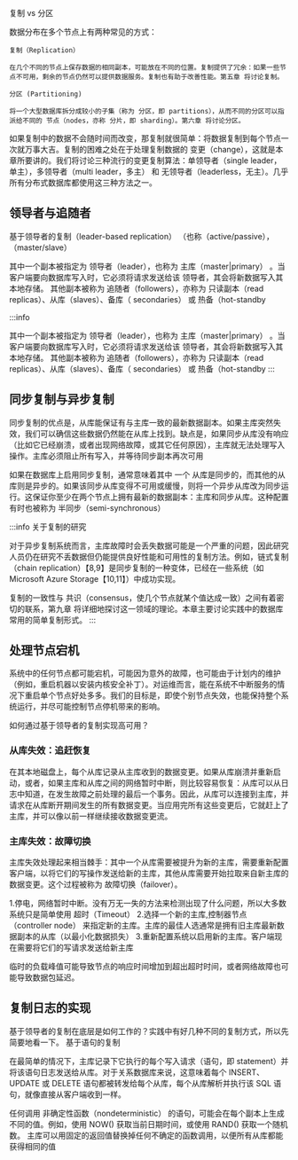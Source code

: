 复制 vs 分区

数据分布在多个节点上有两种常见的方式：

    复制（Replication）

    在几个不同的节点上保存数据的相同副本，可能放在不同的位置。复制提供了冗余：如果一些节点不可用，剩余的节点仍然可以提供数据服务。复制也有助于改善性能。第五章 将讨论复制。

    分区 (Partitioning)

    将一个大型数据库拆分成较小的子集（称为 分区，即 partitions），从而不同的分区可以指派给不同的 节点（nodes，亦称 分片，即 sharding）。第六章 将讨论分区。


如果复制中的数据不会随时间而改变，那复制就很简单：将数据复制到每个节点一次就万事大吉。复制的困难之处在于处理复制数据的 变更（change），这就是本章所要讲的。我们将讨论三种流行的变更复制算法：单领导者（single leader，单主），多领导者（multi leader，多主） 和 无领导者（leaderless，无主）。几乎所有分布式数据库都使用这三种方法之一。

## 领导者与追随者

基于领导者的复制（leader-based replication） （也称（active/passive），（master/slave）
 
其中一个副本被指定为 领导者（leader），也称为 主库（master|primary） 。当客户端要向数据库写入时，它必须将请求发送给该 领导者，其会将新数据写入其本地存储。
其他副本被称为 追随者（followers），亦称为 只读副本（read replicas）、从库（slaves）、备库（ secondaries） 或 热备（hot-standby

:::info

其中一个副本被指定为 领导者（leader），也称为 主库（master|primary） 。当客户端要向数据库写入时，它必须将请求发送给该 领导者，其会将新数据写入其本地存储。
其他副本被称为 追随者（followers），亦称为 只读副本（read replicas）、从库（slaves）、备库（ secondaries） 或 热备（hot-standby
:::


## 同步复制与异步复制

同步复制的优点是，从库能保证有与主库一致的最新数据副本。如果主库突然失效，我们可以确信这些数据仍然能在从库上找到。缺点是，如果同步从库没有响应（比如它已经崩溃，或者出现网络故障，或其它任何原因），主库就无法处理写入操作。主库必须阻止所有写入，并等待同步副本再次可用

如果在数据库上启用同步复制，通常意味着其中 一个 从库是同步的，而其他的从库则是异步的。如果该同步从库变得不可用或缓慢，则将一个异步从库改为同步运行。这保证你至少在两个节点上拥有最新的数据副本：主库和同步从库。这种配置有时也被称为 半同步（semi-synchronous）


:::info 关于复制的研究

对于异步复制系统而言，主库故障时会丢失数据可能是一个严重的问题，因此研究人员仍在研究不丢数据但仍能提供良好性能和可用性的复制方法。例如，链式复制（chain replication）【8,9】是同步复制的一种变体，已经在一些系统（如 Microsoft Azure Storage【10,11】）中成功实现。

复制的一致性与 共识（consensus，使几个节点就某个值达成一致）之间有着密切的联系，第九章 将详细地探讨这一领域的理论。本章主要讨论实践中的数据库常用的简单复制形式。
:::


## 处理节点宕机

系统中的任何节点都可能宕机，可能因为意外的故障，也可能由于计划内的维护（例如，重启机器以安装内核安全补丁）。对运维而言，能在系统不中断服务的情况下重启单个节点好处多多。我们的目标是，即使个别节点失效，也能保持整个系统运行，并尽可能控制节点停机带来的影响。

如何通过基于领导者的复制实现高可用？
### 从库失效：追赶恢复

在其本地磁盘上，每个从库记录从主库收到的数据变更。如果从库崩溃并重新启动，或者，如果主库和从库之间的网络暂时中断，则比较容易恢复：从库可以从日志中知道，在发生故障之前处理的最后一个事务。因此，从库可以连接到主库，并请求在从库断开期间发生的所有数据变更。当应用完所有这些变更后，它就赶上了主库，并可以像以前一样继续接收数据变更流。


### 主库失效：故障切换

主库失效处理起来相当棘手：其中一个从库需要被提升为新的主库，需要重新配置客户端，以将它们的写操作发送给新的主库，其他从库需要开始拉取来自新主库的数据变更。这个过程被称为 故障切换（failover）。



1.停电，网络暂时中断。没有万无一失的方法来检测出现了什么问题，所以大多数系统只是简单使用 超时（Timeout） 
2.选择一个新的主库,控制器节点（controller node） 来指定新的主库。主库的最佳人选通常是拥有旧主库最新数据副本的从库（以最小化数据损失）
3.重新配置系统以启用新的主库。客户端现在需要将它们的写请求发送给新主库

临时的负载峰值可能导致节点的响应时间增加到超出超时时间，或者网络故障也可能导致数据包延迟。


## 复制日志的实现

基于领导者的复制在底层是如何工作的？实践中有好几种不同的复制方式，所以先简要地看一下。
基于语句的复制

在最简单的情况下，主库记录下它执行的每个写入请求（语句，即 statement）并将该语句日志发送给从库。对于关系数据库来说，这意味着每个 INSERT、UPDATE 或 DELETE 语句都被转发给每个从库，每个从库解析并执行该 SQL 语句，就像直接从客户端收到一样。


任何调用 非确定性函数（nondeterministic） 的语句，可能会在每个副本上生成不同的值。例如，使用 NOW() 获取当前日期时间，或使用 RAND() 获取一个随机数。
主库可以用固定的返回值替换掉任何不确定的函数调用，以便所有从库都能获得相同的值